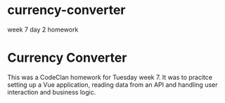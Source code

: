 # currency-converter
week 7 day 2 homework

# Currency Converter
This was a CodeClan homework for Tuesday week 7. It was to pracitce setting up a Vue application, reading data from an API and handling user interaction and business logic.
